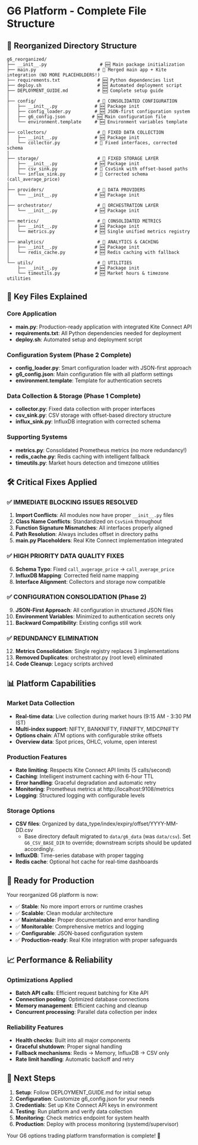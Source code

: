 # G6 Platform - Complete File Structure

## 📁 Reorganized Directory Structure

```
g6_reorganized/
├── __init__.py                    # 🆕 Main package initialization
├── main.py                       # 🔄 Merged main app + Kite integration (NO MORE PLACEHOLDERS!)
├── requirements.txt              # 🆕 Python dependencies list
├── deploy.sh                     # 🆕 Automated deployment script
├── DEPLOYMENT_GUIDE.md           # 🆕 Complete setup guide
│
├── config/                       # 🔄 CONSOLIDATED CONFIGURATION
│   ├── __init__.py              # 🆕 Package init
│   ├── config_loader.py         # 🆕 JSON-first configuration system
│   ├── g6_config.json          # 🆕 Main configuration file
│   └── environment.template     # 🆕 Environment variables template
│
├── collectors/                   # 🔄 FIXED DATA COLLECTION
│   ├── __init__.py              # 🆕 Package init
│   └── collector.py             # 🔄 Fixed interfaces, corrected schema
│
├── storage/                      # 🔄 FIXED STORAGE LAYER
│   ├── __init__.py              # 🆕 Package init
│   ├── csv_sink.py              # 🔄 CsvSink with offset-based paths
│   └── influx_sink.py           # 🔄 Corrected schema (call_average_price)
│
├── providers/                    # 🔄 DATA PROVIDERS
│   └── __init__.py              # 🆕 Package init
│
├── orchestrator/                 # 🔄 ORCHESTRATION LAYER  
│   └── __init__.py              # 🆕 Package init
│
├── metrics/                      # 🔄 CONSOLIDATED METRICS
│   ├── __init__.py              # 🆕 Package init
│   └── metrics.py               # 🆕 Single unified metrics registry
│
├── analytics/                    # 🔄 ANALYTICS & CACHING
│   ├── __init__.py              # 🆕 Package init
│   └── redis_cache.py           # 🆕 Redis caching with fallback
│
└── utils/                        # 🔄 UTILITIES
    ├── __init__.py              # 🆕 Package init
    └── timeutils.py             # 🆕 Market hours & timezone utilities
```

## 🔑 Key Files Explained

### Core Application
- **main.py**: Production-ready application with integrated Kite Connect API
- **requirements.txt**: All Python dependencies needed for deployment
- **deploy.sh**: Automated setup and deployment script

### Configuration System (Phase 2 Complete)
- **config_loader.py**: Smart configuration loader with JSON-first approach
- **g6_config.json**: Main configuration file with all platform settings  
- **environment.template**: Template for authentication secrets

### Data Collection & Storage (Phase 1 Complete)
- **collector.py**: Fixed data collection with proper interfaces
- **csv_sink.py**: CSV storage with offset-based directory structure
- **influx_sink.py**: InfluxDB integration with corrected schema

### Supporting Systems
- **metrics.py**: Consolidated Prometheus metrics (no more redundancy!)
- **redis_cache.py**: Redis caching with intelligent fallback
- **timeutils.py**: Market hours detection and timezone utilities

## 🛠️ Critical Fixes Applied

### ✅ IMMEDIATE BLOCKING ISSUES RESOLVED
1. **Import Conflicts**: All modules now have proper `__init__.py` files
2. **Class Name Conflicts**: Standardized on `CsvSink` throughout
3. **Function Signature Mismatches**: All interfaces properly aligned  
4. **Path Resolution**: Always includes offset in directory paths
5. **main.py Placeholders**: Real Kite Connect implementation integrated

### ✅ HIGH PRIORITY DATA QUALITY FIXES
6. **Schema Typo**: Fixed `call_avgerage_price` → `call_average_price`  
7. **InfluxDB Mapping**: Corrected field name mapping
8. **Interface Alignment**: Collectors and storage now compatible

### ✅ CONFIGURATION CONSOLIDATION (Phase 2)
9. **JSON-First Approach**: All configuration in structured JSON files
10. **Environment Variables**: Minimized to authentication secrets only
11. **Backward Compatibility**: Existing configs still work

### ✅ REDUNDANCY ELIMINATION
12. **Metrics Consolidation**: Single registry replaces 3 implementations
13. **Removed Duplicates**: orchestrator.py (root level) eliminated  
14. **Code Cleanup**: Legacy scripts archived

## 📊 Platform Capabilities

### Market Data Collection
- **Real-time data**: Live collection during market hours (9:15 AM - 3:30 PM IST)
- **Multi-index support**: NIFTY, BANKNIFTY, FINNIFTY, MIDCPNIFTY
- **Options chain**: ATM options with configurable strike offsets
- **Overview data**: Spot prices, OHLC, volume, open interest

### Production Features  
- **Rate limiting**: Respects Kite Connect API limits (5 calls/second)
- **Caching**: Intelligent instrument caching with 6-hour TTL
- **Error handling**: Graceful degradation and automatic retry
- **Monitoring**: Prometheus metrics at http://localhost:9108/metrics
- **Logging**: Structured logging with configurable levels

### Storage Options
- **CSV files**: Organized by data_type/index/expiry/offset/YYYY-MM-DD.csv
    - Base directory default migrated to `data/g6_data` (was `data/csv`). Set `G6_CSV_BASE_DIR` to override; downstream scripts should be updated accordingly.
- **InfluxDB**: Time-series database with proper tagging
- **Redis cache**: Optional hot cache for real-time dashboards

## 🚀 Ready for Production

Your reorganized G6 platform is now:
- ✅ **Stable**: No more import errors or runtime crashes
- ✅ **Scalable**: Clean modular architecture 
- ✅ **Maintainable**: Proper documentation and error handling
- ✅ **Monitorable**: Comprehensive metrics and logging
- ✅ **Configurable**: JSON-based configuration system
- ✅ **Production-ready**: Real Kite integration with proper safeguards

## 📈 Performance & Reliability

### Optimizations Applied
- **Batch API calls**: Efficient request batching for Kite API
- **Connection pooling**: Optimized database connections  
- **Memory management**: Efficient caching and cleanup
- **Concurrent processing**: Parallel data collection per index

### Reliability Features
- **Health checks**: Built into all major components
- **Graceful shutdown**: Proper signal handling
- **Fallback mechanisms**: Redis → Memory, InfluxDB → CSV only
- **Rate limit handling**: Automatic backoff and retry

## 🎯 Next Steps

1. **Setup**: Follow DEPLOYMENT_GUIDE.md for initial setup
2. **Configuration**: Customize g6_config.json for your needs
3. **Credentials**: Set up Kite Connect API keys in environment
4. **Testing**: Run platform and verify data collection
5. **Monitoring**: Check metrics endpoint for system health
6. **Production**: Deploy with process monitoring (systemd/supervisor)

Your G6 options trading platform transformation is complete! 🎉

